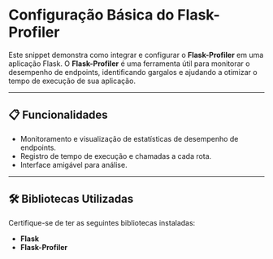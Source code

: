 # Configuração Básica do Flask-Profiler

Este snippet demonstra como integrar e configurar o **Flask-Profiler** em uma aplicação Flask. O **Flask-Profiler** é uma ferramenta útil para monitorar o desempenho de endpoints, identificando gargalos e ajudando a otimizar o tempo de execução de sua aplicação.

---

## 📋 Funcionalidades

- Monitoramento e visualização de estatísticas de desempenho de endpoints.
- Registro de tempo de execução e chamadas a cada rota.
- Interface amigável para análise.

---

## 🛠️ Bibliotecas Utilizadas

Certifique-se de ter as seguintes bibliotecas instaladas:

- **Flask**
- **Flask-Profiler**

